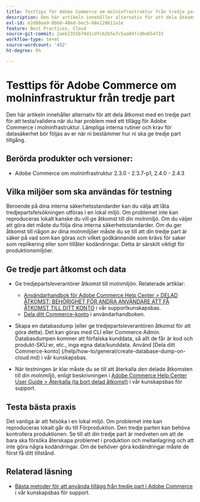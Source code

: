 ```yaml
---
title: Testtips för Adobe Commerce om molninfrastruktur från tredje part
description: Den här artikeln innehåller alternativ för att dela åtkomst med en tredje part för att testa/validera när du har problem med ett tillägg för Adobe Commerce i molninfrastruktur.
exl-id: e2d80aa9-8b68-48ed-bec5-68e128611a1e
feature: Best Practices, Cloud
source-git-commit: 2aeb2355b74d1cdfc62b5e7c5aa04fcd0a654733
workflow-type: tm+mt
source-wordcount: '452'
ht-degree: 0%

---
```


# Testtips för Adobe Commerce om molninfrastruktur från tredje part

Den här artikeln innehåller alternativ för att dela åtkomst med en tredje part för att testa/validera när du har problem med ett tillägg för Adobe Commerce i molninfrastruktur.
Lämpliga interna rutiner och krav för datasäkerhet bör följas av er när ni bestämmer hur ni ska ge tredje part tillgång.

## Berörda produkter och versioner:

* Adobe Commerce om molninfrastruktur 2.3.0 - 2.3.7-p1, 2.4.0 - 2.4.3

## Vilka miljöer som ska användas för testning

Beroende på dina interna säkerhetsstandarder kan du välja att låta tredjepartsfelsökningen utföras i en lokal miljö. Om problemet inte kan reproduceras lokalt kanske du vill ge åtkomst till din molnmiljö. Om du väljer att göra det måste du följa dina interna säkerhetsstandarder. Om du ger åtkomst till någon av dina molnmiljöer måste du se till att din tredje part är säker på vad som kan göras och vilket godkännande som krävs för saker som replikering eller som tillåter kodändringar. Detta är särskilt viktigt för produktionsmiljöer.

## Ge tredje part åtkomst och data

* Ge tredjepartsleverantörer åtkomst till molnmiljön. Relaterade artiklar:

   * [Användarhandbok för Adobe Commerce Help Center > DELAD ÅTKOMST: BEHÖRIGHET FÖR ANDRA ANVÄNDARE ATT FÅ ÅTKOMST TILL DITT KONTO](/help/help-center-guide/help-center/magento-help-center-user-guide.md#shared-access) i vår supportkunskapsbas.
   * [Dela ditt Commerce-konto](https://experienceleague.adobe.com/en/docs/commerce-admin/start/commerce-account/commerce-account-share) i användarhandboken.

* Skapa en databasdump (eller ge tredjepartsleverantören åtkomst för att göra detta). Det kan göras med CLI eller Commerce Admin. Databasdumpen kommer att förfalska kunddata, så allt de får är kod och produkt-SKU:er, etc., inga egna data/kunddata. Använd [Dela ditt Commerce-konto] (/help/how-to/general/create-database-dump-on-cloud.md) i vår kunskapsbas.
* När testningen är klar måste du se till att återkalla den delade åtkomsten till din molnmiljö, enligt beskrivningen i [Adobe Commerce Help Center User Guide > Återkalla (ta bort delad åtkomst)](/help/help-center-guide/help-center/magento-help-center-user-guide.md#revoke-shared-access) i vår kunskapsbas för support.

## Testa bästa praxis

Det vanliga är att felsöka i en lokal miljö. Om problemet inte kan reproduceras lokalt går du till Förproduktion. Den tredje parten kan behöva kontrollera produktionen. Se till att din tredje part är medveten om att de bara ska försöka återskapa problemet i produktion och mellanlagring och att inte göra några kodändringar. Om de behöver göra kodändringar måste de först få ditt tillstånd.

## Relaterad läsning

* [Bästa metoder för att använda tillägg från tredje part i Adobe Commerce](https://support.magento.com/hc/en-us/articles/360042361152-Best-Practices-for-using-third-party-extensions-in-Magento) i vår kunskapsbas för support.
